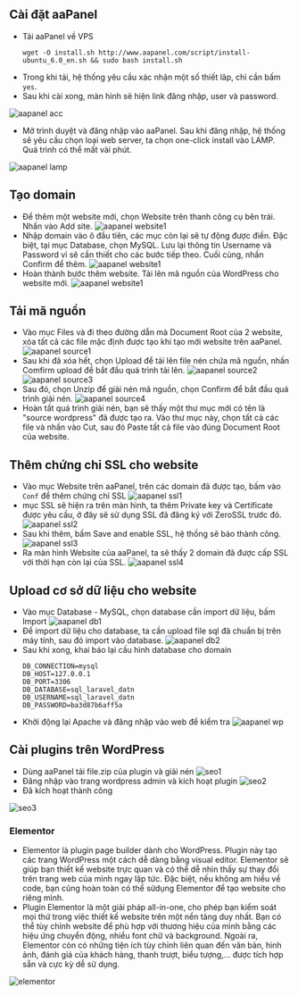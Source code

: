 ## Cài đặt aaPanel
- Tải aaPanel về VPS
	```
	wget -O install.sh http://www.aapanel.com/script/install-ubuntu_6.0_en.sh && sudo bash install.sh
	```
- Trong khi tải, hệ thống yêu cầu xác nhận một số thiết lâp, chỉ cần bấm ``yes``.
- Sau khi cài xong, màn hình sẽ hiện link đăng nhập, user và password.

![aapanel acc](/image/aa_acc.png)
- Mở trình duyệt và đăng nhập vào aaPanel. Sau khi đăng nhập, hệ thống sẽ yêu cầu chọn loại web server, ta chọn one-click install vào LAMP. Quá trình có thể mất vài phút.

![aapanel lamp](/image/aa_lamp.png)
## Tạo domain
- Để thêm một website mới, chọn Website trên thanh công cụ bên trái. Nhấn vào Add site.
![aapanel website1](/image/aa_website1.png)
- Nhập domain vào ô đầu tiên, các mục còn lại sẽ tự động được điền. Đặc biệt, tại mục Database, chọn MySQL. Lưu lại thông tin Username và Password vì sẽ cần thiết cho các bước tiếp theo. Cuối cùng, nhấn Confirm để thêm.
![aapanel website1](/image/aa_website2.png)
- Hoàn thành bước thêm website. Tải lên mã nguồn của WordPress cho website mới.
![aapanel website1](/image/aa_website3.png)
## Tải mã nguồn
- Vào mục Files và đi theo đường dẫn mà Document Root của 2 website, xóa tất cả các file mặc định được tạo khi tạo mới website trên aaPanel.
![aapanel source1](/image/aa_source1.png)
- Sau khi đã xóa hết, chọn Upload để tải lên file nén chứa mã nguồn, nhấn Comfirm upload để bắt đầu quá trình tải lên.
![aapanel source2](/image/aa_source2.png)
![aapanel source3](/image/aa_source3.png)
- Sau đó, chọn Unzip để giải nén mã nguồn, chọn Confirm để bắt đầu quá trình giải nén.
![aapanel source4](/image/aa_source4.png)
- Hoàn tất quá trình giải nén, bạn sẽ thấy một thư mục mới có tên là "source wordpress" đã được tạo ra. Vào thư mục này, chọn tất cả các file và nhấn vào Cut, sau đó Paste tất cả file vào đúng Document Root của website.
## Thêm chứng chỉ SSL cho website
- Vào mục Website trên aaPanel, trên các domain đã được tạo, bấm vào ``Conf`` để thêm chứng chỉ SSL
![aapanel ssl1](/image/aa_ssl1.png)
- mục SSL sẽ hiện ra trên màn hình, ta thêm Private key và Certificate được yêu cầu, ở đây sẽ sử dụng SSL đã đăng ký với ZeroSSL trước đó.
![aapanel ssl2](/image/aa_ssl2.png)
- Sau khi thêm, bấm Save and enable SSL, hệ thống sẽ báo thành công.
![aapanel ssl3](/image/aa_ssl3.png)
- Ra màn hình Website của aaPanel, ta sẽ thấy 2 domain đã được cấp SSL với thời hạn còn lại của SSL.
![aapanel ssl4](/image/aa_ssl4.png)
## Upload cơ sở dữ liệu cho website
- Vào mục Database - MySQL, chọn database cần import dữ liệu, bấm Import
![aapanel db1](/image/aa_db1.png)
- Để import dữ liệu cho database, ta cần upload file sql đã chuẩn bị trên máy tính, sau đó import vào database.
![aapanel db2](/image/aa_db2.png)
- Sau khi xong, khai báo lại cấu hình database cho domain
	```
	DB_CONNECTION=mysql
	DB_HOST=127.0.0.1
	DB_PORT=3306
	DB_DATABASE=sql_laravel_datn
	DB_USERNAME=sql_laravel_datn
	DB_PASSWORD=ba3d87b6aff5a
	```
- Khởi động lại Apache và đăng nhập vào web để kiểm tra
![aapanel wp](/image/aa_wp.png)
## Cài plugins trên WordPress
- Dùng aaPanel tải file.zip của plugin và giải nén
![seo1](/image/seo1.png)
- Đăng nhập vào trang wordpress admin và kích hoạt plugin
![seo2](/image/seo2.png)
- Đã kích hoạt thành công

![seo3](/image/seo3.png)
### Elementor
- Elementor là plugin page builder dành cho WordPress. Plugin này tạo các trang WordPress một cách dễ dàng bằng visual editor. Elementor sẽ giúp bạn thiết kế website trực quan và có thể dễ nhìn thấy sự thay đổi trên trang web của mình ngay lập tức. Đặc biệt, nếu không am hiểu về code, bạn cũng hoàn toàn có thể sửdụng Elementor để tạo website cho riêng mình.
- Plugin Elementor là một giải pháp all-in-one, cho phép bạn kiểm soát mọi thứ trong việc thiết kế website trên một nền tảng duy nhất. Bạn có thể tùy chỉnh website để phù hợp với thương hiệu của mình bằng các hiệu ứng chuyển động, nhiều font chữ và background. Ngoài ra, Elementor còn có những tiện ích tùy chỉnh liên quan đến văn bản, hình ảnh, đánh giá của khách hàng, thanh trượt, biểu tượng,... được tích hợp sẵn và cực kỳ dễ sử dụng.

![elementor](/image/elementor.png)
